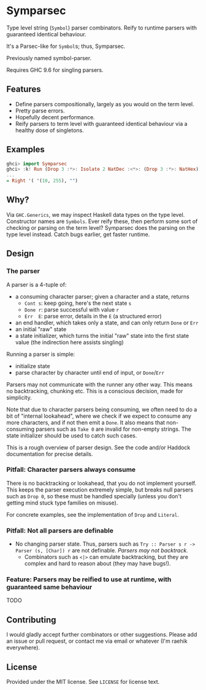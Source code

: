 # Symparsec
Type level string (`Symbol`) parser combinators. Reify to runtime parsers with
guaranteed identical behaviour.

It's a Parsec-like for `Symbol`s; thus, Symparsec.

Previously named symbol-parser.

Requires GHC 9.6 for singling parsers.

## Features
* Define parsers compositionally, largely as you would on the term level.
* Pretty parse errors.
* Hopefully decent performance.
* Reify parsers to term level with guaranteed identical behaviour via a
  healthy dose of singletons.

## Examples
```haskell
ghci> import Symparsec
ghci> :k! Run (Drop 3 :*>: Isolate 2 NatDec :<*>: (Drop 3 :*>: NatHex)) "___10___FF"
...
= Right '( '(10, 255), "")
```

## Why?
Via `GHC.Generics`, we may inspect Haskell data types on the type level.
Constructor names are `Symbols`. Ever reify these, then perform some sort of
checking or parsing on the term level? Symparsec does the parsing on the type
level instead. Catch bugs earlier, get faster runtime.

## Design
### The parser
A parser is a 4-tuple of:

* a consuming character parser; given a character and a state, returns
  * `Cont s`: keep going, here's the next state `s`
  * `Done r`: parse successful with value `r`
  * `Err  E`: parse error, details in the `E` (a structured error)
* an end handler, which takes only a state, and can only return `Done` or `Err`
* an initial "raw" state
* a state initializer, which turns the initial "raw" state into the first state
  value (the indirection here assists singling)

Running a parser is simple:

* initialize state
* parse character by character until end of input, or `Done`/`Err`

Parsers may not communicate with the runner any other way. This means no
backtracking, chunking etc. This is a conscious decision, made for simplicity.

Note that due to character parsers being consuming, we often need to do a bit of
"internal lookahead", where we check if we expect to consume any more
characters, and if not then emit a `Done`. It also means that non-consuming
parsers such as `Take 0` are invalid for non-empty strings. The state
initializer should be used to catch such cases.

This is a rough overview of parser design. See the code and/or Haddock
documentation for precise details.

### Pitfall: Character parsers always consume
There is no backtracking or lookahead, that you do not implement yourself. This
keeps the parser execution extremely simple, but breaks null parsers such as
`Drop 0`, so these must be handled specially (unless you don't getting mind
stuck type families on misuse).

For concrete examples, see the implementation of `Drop` and `Literal`.

### Pitfall: Not all parsers are definable
* No changing parser state. Thus, parsers such as `Try :: Parser s r -> Parser
  (s, [Char]) r` are not definable. _Parsers may not backtrack._
  * Combinators such as `<|>` can emulate backtracking, but they are complex and
    hard to reason about (they may have bugs!).

### Feature: Parsers may be reified to use at runtime, with guaranteed same behaviour
TODO

## Contributing
I would gladly accept further combinators or other suggestions. Please add an
issue or pull request, or contact me via email or whatever (I'm raehik
everywhere).

## License
Provided under the MIT license. See `LICENSE` for license text.
